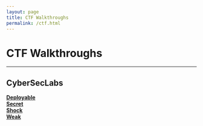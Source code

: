 ```yaml
---
layout: page
title: CTF Walkthroughs
permalink: /ctf.html
---
```


# CTF Walkthroughs
----
## CyberSecLabs
**[Deployable](https://cyb3rr3ap3r.github.io/posts/ctf/cyberseclabs/deployable.html)**  
**[Secret](https://cyb3rr3ap3r.github.io/posts/ctf/cyberseclabs/secret.html)**  
**[Shock](https://cyb3rr3ap3r.github.io/posts/ctf/cyberseclabs/shock.html)**  
**[Weak](https://cyb3rr3ap3r.github.io/posts/ctf/cyberseclabs/weak.html)**  

